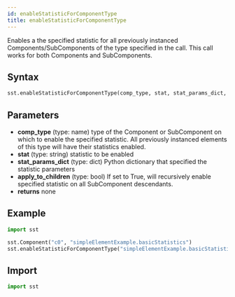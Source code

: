 ```yaml
---
id: enableStatisticForComponentType
title: enableStatisticForComponentType
---
```


<!---
SAND2022-6843 O
Source: sst-documentation/manuals/python
--->

 Enables a the specified statistic for all previously instanced Components/SubComponents of the type specified in the call. This call works for both Components and SubComponents. 

## Syntax
```python
sst.enableStatisticForComponentType(comp_type, stat, stat_params_dict, apply_to_children=False)
```

## Parameters
* **comp_type** (type: name) type of the Component or SubComponent on which to enable the specified statistic. All previously instanced elements of this type will have their statistics enabled. 
* **stat** (type: string) statistic to be enabled 
* **stat_params_dict** (type: dict) Python dictionary that specified the statistic parameters 
* **apply_to_children** (type: bool) If set to True, will recursively enable specified statistic on all SubComponent descendants. 
* **returns** none

## Example

```python
import sst

sst.Component("c0", "simpleElementExample.basicStatistics")
sst.enableStatisticForComponentType("simpleElementExample.basicStatistics", "UINT32_statistic")
```

## Import
```python
import sst
```